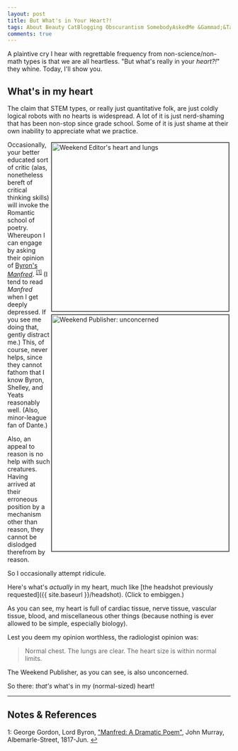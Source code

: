 ```yaml
---
layout: post
title: But What's in Your Heart?!
tags: About Beauty CatBlogging Obscurantism SomebodyAskedMe &Gammad;&Tau;&Phi;
comments: true
---
```


A plaintive cry I hear with regrettable frequency from non-science/non-math types is that
we are all heartless.  "But what's really in your _heart?!_" they whine.  Today, I'll show
you.  


## What's in my heart  

The claim that STEM types, or really just quantitative folk, are just coldly logical robots
with no hearts is widespread.  A lot of it is just nerd-shaming that has been non-stop
since grade school.  Some of it is just shame at their own inability to appreciate what we
practice.  

<a href="{{ site.baseurl }}/images/weekend-editor-chest.jpg"><img src="{{ site.baseurl }}/images/weekend-editor-chest-thumb.jpg" width="400" height="380" alt="Weekend Editor's heart and lungs" title="Weekend Editor's heart and lungs" style="float: right; margin: 3px 3px 3px 3px; border: 1px solid #000000;"></a>
<a href="{{ site.baseurl }}/images/2022-05-13-in-your-heart-weekend-publisher.jpg"><img src="{{ site.baseurl }}/images/2022-05-13-in-your-heart-weekend-publisher-thumb.jpg" width="400" height="533" alt="Weekend Publisher: unconcerned" title="Weekend Publisher: unconcerned" style="float: right; margin: 3px 3px 3px 3px; border: 1px solid #000000;"></a>
Occasionally, your better educated sort of critic (alas, nonetheless bereft of critical
thinking skills) will invoke the Romantic school of poetry.  Whereupon I can engage by asking
their opinion of
[Byron's _Manfred_](https://en.wikipedia.org/wiki/Manfred). <sup id="fn1a">[[1]](#fn1)</sup>
(I tend to read _Manfred_ when I get deeply depressed.  If you see me doing that, gently
distract me.)  This, of course, never helps, since they cannot fathom that I know Byron,
Shelley, and Yeats reasonably well.  (Also, minor-league fan of Dante.)  

Also, an appeal to reason is no help with such creatures.  Having arrived at their
erroneous position by a mechanism other than reason, they cannot be dislodged therefrom by
reason.  

So I occasionally attempt ridicule.  

Here's what's _actually_ in my heart, much like 
[the headshot previously requested]({{ site.baseurl }}/headshot).  (Click to embiggen.)  

As you can see, my heart is full of cardiac tissue, nerve tissue, vascular tissue, 
blood, and miscellaneous other things (because nothing is ever allowed to be simple,
especially biology).  

Lest you deem my opinion worthless, the radiologist opinion was:  

> Normal chest. The lungs are clear.  The heart size is within normal limits.  

The Weekend Publisher, as you can see, is also unconcerned.  

So there: _that's_ what's in my (normal-sized) heart!  

---

## Notes &amp; References  

<!--
<sup id="fn1a">[[1]](#fn1)</sup>

<a id="fn1">1</a>: ***, ["***"](***), *** [↩](#fn1a)  

<a href="{{ site.baseurl }}/images/***">
  <img src="{{ site.baseurl }}/images/***" width="400" height="***" alt="***" title="***" style="float: right; margin: 3px 3px 3px 3px; border: 1px solid #000000;">
</a>

<iframe width="400" height="224" src="***" allow="accelerometer; encrypted-media; gyroscope; picture-in-picture" allowfullscreen style="float: right; margin: 3px 3px 3px 3px; border: 1px solid #000000;"></iframe>
-->

<a id="fn1">1</a>: George Gordon, Lord Byron, ["Manfred: A Dramatic Poem"](https://www.google.com/books/edition/Manfred/8G5bAAAAQAAJ?hl=en&gbpv=1), John Murray, Albemarle-Street, 1817-Jun. [↩](#fn1a)  
